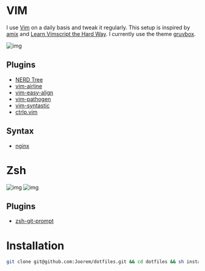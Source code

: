 # VIM
I use [Vim][8] on a daily basis and tweak it regularly. This setup is inspired by [amix][5] and [Learn Vimscript the Hard Way][12]. I currently use the theme [gruvbox][4].

![img](https://github.com/Joorem/dotfiles/wiki/img/iterm-vim-gruvbox.png)

## Plugins
* [NERD Tree][2]
* [vim-airline][1]
* [vim-easy-align][3]
* [vim-pathogen][6]
* [vim-syntastic][7]
* [ctrlp.vim][11]

## Syntax
* [nginx][10]

# Zsh
![img](https://github.com/Joorem/dotfiles/wiki/img/iterm-zsh-drill-color.png)
![img](https://github.com/Joorem/dotfiles/wiki/img/iterm-zsh-manpages-with-color.png)

## Plugins
* [zsh-git-prompt][9]

# Installation
```sh
git clone git@github.com:Joorem/dotfiles.git && cd dotfiles && sh install.sh
```

[1]:https://github.com/vim-airline/vim-airline
[2]:https://github.com/scrooloose/nerdtree
[3]:https://github.com/junegunn/vim-easy-align
[4]:https://github.com/morhetz/gruvbox
[5]:https://github.com/amix/vimrc
[6]:https://github.com/tpope/vim-pathogen
[7]:https://github.com/vim-syntastic/syntastic
[8]:https://vim.sourceforge.io
[9]:https://github.com/olivierverdier/zsh-git-prompt
[10]:http://hg.nginx.org/nginx/raw-file/tip/contrib/vim/syntax/nginx.vim
[11]:https://github.com/ctrlpvim/ctrlp.vim
[12]:http://learnvimscriptthehardway.stevelosh.com
